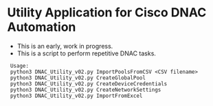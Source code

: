 # Utility Application for Cisco DNAC Automation
* This is an early, work in progress.
* This is a script to perform repetitive DNAC tasks.
```
 Usage:
 python3 DNAC_Utility_v02.py ImportPoolsFromCSV <CSV filename>
 python3 DNAC_Utility_v02.py CreateGlobalPool
 python3 DNAC_Utility_v02.py CreateDeviceCredentials
 python3 DNAC_Utility_v02.py CreateNetworkSettings
 python3 DNAC_Utility_v02.py ImportFromExcel
```

